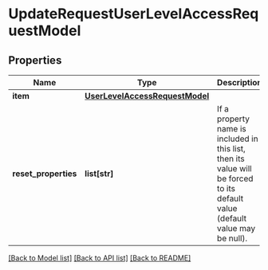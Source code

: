# UpdateRequestUserLevelAccessRequestModel

## Properties
Name | Type | Description | Notes
------------ | ------------- | ------------- | -------------
**item** | [**UserLevelAccessRequestModel**](UserLevelAccessRequestModel.md) |  | [optional] 
**reset_properties** | **list[str]** | If a property name is included in this list, then its value will be forced to its default value (default value may be null). | [optional] 

[[Back to Model list]](../README.md#documentation-for-models) [[Back to API list]](../README.md#documentation-for-api-endpoints) [[Back to README]](../README.md)

